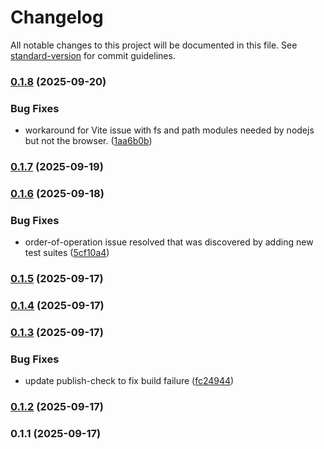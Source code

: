 # Changelog

All notable changes to this project will be documented in this file. See [standard-version](https://github.com/conventional-changelog/standard-version) for commit guidelines.

### [0.1.8](https://github.com/Gulluth/sigil/compare/v0.1.7...v0.1.8) (2025-09-20)


### Bug Fixes

* workaround for Vite issue with fs and path modules needed by nodejs but not the browser. ([1aa6b0b](https://github.com/Gulluth/sigil/commit/1aa6b0bd5893c641995f70f83c5c3843f8c3feee))

### [0.1.7](https://github.com/Gulluth/sigil/compare/v0.1.6...v0.1.7) (2025-09-19)

### [0.1.6](https://github.com/Gulluth/sigil/compare/v0.1.5...v0.1.6) (2025-09-18)


### Bug Fixes

* order-of-operation issue resolved that was discovered by adding new test suites ([5cf10a4](https://github.com/Gulluth/sigil/commit/5cf10a46cb4b9d0833ac0c03d9661b34f29544aa))

### [0.1.5](https://github.com/Gulluth/sigil/compare/v0.1.4...v0.1.5) (2025-09-17)

### [0.1.4](https://github.com/Gulluth/sigil/compare/v0.1.3...v0.1.4) (2025-09-17)

### [0.1.3](https://github.com/Gulluth/sigil/compare/v0.1.2...v0.1.3) (2025-09-17)


### Bug Fixes

* update publish-check to fix build failure ([fc24944](https://github.com/Gulluth/sigil/commit/fc249443b047ad8c880381ecb37a56939042277d))

### [0.1.2](https://github.com/Gulluth/sigil/compare/v0.1.1...v0.1.2) (2025-09-17)

### 0.1.1 (2025-09-17)
